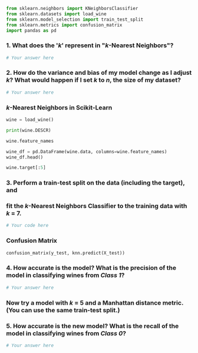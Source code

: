 ```python
from sklearn.neighbors import KNeighborsClassifier
from sklearn.datasets import load_wine
from sklearn.model_selection import train_test_split
from sklearn.metrics import confusion_matrix
import pandas as pd
```

### 1. What does the '$k$' represent in "$k$-Nearest Neighbors"?


```python
# Your answer here


```

### 2. How do the variance and bias of my model change as I adjust $k$? What would happen if I set $k$ to $n$, the size of my dataset?


```python
# Your answer here


```

### $k$-Nearest Neighbors in Scikit-Learn


```python
wine = load_wine()
```


```python
print(wine.DESCR)
```


```python
wine.feature_names
```


```python
wine_df = pd.DataFrame(wine.data, columns=wine.feature_names)
wine_df.head()
```


```python
wine.target[:5]
```

### 3. Perform a train-test split on the data (including the target), and
### fit the $k$-Nearest Neighbors Classifier to the training data with $k$ = 7.


```python
# Your code here


```

### Confusion Matrix


```python
confusion_matrix(y_test, knn.predict(X_test))
```

### 4. How accurate is the model?  What is the precision of the model in classifying wines from *Class 1*?


```python
# Your answer here


```

### Now try a model with $k$ = 5 and a Manhattan distance metric. (You can use the same train-test split.)

### 5. How accurate is the new model? What is the recall of the model in classifying wines from *Class 0*?


```python
# Your answer here


```


```python

```
